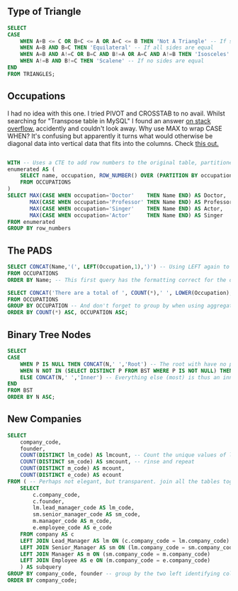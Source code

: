 ## Type of Triangle

```sql
SELECT
CASE
    WHEN A+B <= C OR B+C <= A OR A+C <= B THEN 'Not A Triangle' -- If sum of two sides is greater than or equal to the third
    WHEN A=B AND B=C THEN 'Equilateral' -- If all sides are equal                  
    WHEN A=B AND A!=C OR B=C AND B!=A OR A=C AND A!=B THEN 'Isosceles' -- If two sides are equal and the third is different
    WHEN A!=B AND B!=C THEN 'Scalene' -- If no sides are equal
END
FROM TRIANGLES;
```
## Occupations

I had no idea with this one. I tried PIVOT and CROSSTAB to no avail. Whilst searching for "Transpose table in MySQL" I found an answer [on stack overflow.](https://stackoverflow.com/questions/71652696/transpose-a-table-in-mysql) accidently and couldn't look away. Why use MAX to wrap CASE WHEN? It's confusing but apparently it turns what would otherwise be diagonal data into vertical data that fits into the columns. Check [this out.](https://stackoverflow.com/questions/71544038/using-max-with-case-when-in-mysql#:~:text=The%20aggregation%20goes%20outside%20%28wraps%20round%29%20the%20CASE,has%20rotated%2090%20degrees%2C%20from%20vertical%20to%20horizontal.)

```sql

WITH -- Uses a CTE to add row numbers to the original table, partitioned by occupation
enumerated AS (
    SELECT name, occupation, ROW_NUMBER() OVER (PARTITION BY occupation ORDER BY name) row_numbers
    FROM OCCUPATIONS
)
SELECT MAX(CASE WHEN occupation='Doctor'    THEN Name END) AS Doctor,    
       MAX(CASE WHEN occupation='Professor' THEN Name END) AS Professor, 
       MAX(CASE WHEN occupation='Singer'    THEN Name END) AS Actor,     
       MAX(CASE WHEN occupation='Actor'     THEN Name END) AS Singer  
FROM enumerated
GROUP BY row_numbers
```


## The PADS
```sql
SELECT CONCAT(Name,'(', LEFT(Occupation,1),')') -- Using LEFT again to grab the first letter of the occupation and concatenating to name with parentheses
FROM OCCUPATIONS
ORDER BY Name; -- This first query has the formatting correct for the data to be summarized now.

SELECT CONCAT('There are a total of ', COUNT(*),' ', LOWER(Occupation),'s.') -- Now we use COUNT to count the number of occupations
FROM OCCUPATIONS
GROUP BY OCCUPATION -- And don't forget to group by when using aggregate functions
ORDER BY COUNT(*) ASC, OCCUPATION ASC;
```

## Binary Tree Nodes
```sql
SELECT
CASE 
    WHEN P IS NULL THEN CONCAT(N,' ','Root') -- The root with have no parent in the "P" column so that's easy to find
    WHEN N NOT IN (SELECT DISTINCT P FROM BST WHERE P IS NOT NULL) THEN CONCAT(N,' ','Leaf') -- Leaf nodes won't be found in the parent column!
    ELSE CONCAT(N,' ','Inner') -- Everything else (most) is thus an inner element
END
FROM BST
ORDER BY N ASC;
```

## New Companies
```sql
SELECT
    company_code,
    founder,
    COUNT(DISTINCT lm_code) AS lmcount, -- Count the unique values of lead manager codes (there are many duplicates due to the joining below)
    COUNT(DISTINCT sm_code) AS smcount, -- rinse and repeat
    COUNT(DISTINCT m_code) AS mcount,
    COUNT(DISTINCT e_code) AS ecount
FROM ( -- Perhaps not elegant, but transparent. join all the tables together so all the data is in one place and choose FROM there!
    SELECT 
        c.company_code,
        c.founder,
        lm.lead_manager_code AS lm_code,
        sm.senior_manager_code AS sm_code,
        m.manager_code AS m_code,
        e.employee_code AS e_code
    FROM company AS c
    LEFT JOIN Lead_Manager AS lm ON (c.company_code = lm.company_code)
    LEFT JOIN Senior_Manager AS sm ON (lm.company_code = sm.company_code)
    LEFT JOIN Manager AS m ON (sm.company_code = m.company_code)
    LEFT JOIN Employee AS e ON (m.company_code = e.company_code)
    ) AS subquery
GROUP BY company_code, founder -- group by the two left identifying columns so each copmany and founder has a tally
ORDER BY company_code;
```

